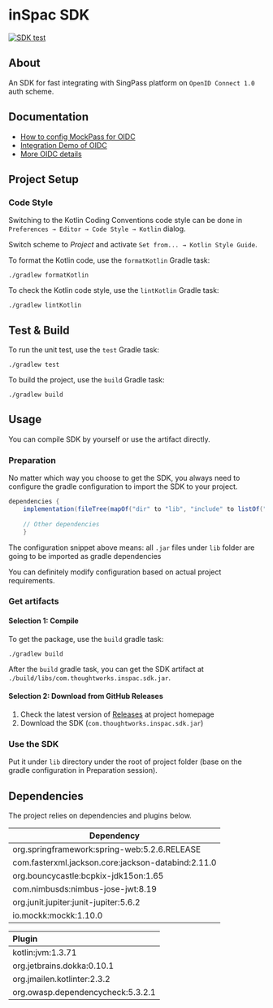 # inSpac SDK

[![SDK test](https://github.com/thoughtworks/inSpac/actions/workflows/sdk-test.yaml/badge.svg)](https://github.com/thoughtworks/inSpac/actions/workflows/sdk-test.yaml)

## About
An SDK for fast integrating with SingPass platform on `OpenID Connect 1.0` auth scheme.

## Documentation

- [How to config MockPass for OIDC](documents/How-To-Config-MockPass-For-OIDC.md)
- [Integration Demo of OIDC](documents/Integration-Demo-Of-OIDC.md)
- [More OIDC details](https://docs.google.com/presentation/d/1JNm5N8vuZvIMBCw3dVIunlKrXK7HhawMI5VDVyMf1cY/edit#slide=id.p1)


## Project Setup

### Code Style

Switching to the Kotlin Coding Conventions code style can be done in `Preferences → Editor → Code Style → Kotlin` dialog. 

Switch scheme to *Project* and activate `Set from... → Kotlin Style Guide`.

To format the Kotlin code, use the `formatKotlin` Gradle task:

```
./gradlew formatKotlin
```

To check the Kotlin code style, use the `lintKotlin` Gradle task:

```
./gradlew lintKotlin
```

## Test & Build

To run the unit test, use the `test` Gradle task:

```
./gradlew test
```

To build the project, use the `build` Gradle task:

```
./gradlew build
```

## Usage

You can compile SDK by yourself or use the artifact directly.

### Preparation
No matter which way you choose to get the SDK, you always need to configure the gradle configuration to import the SDK to your project.

``` groovy
dependencies {
    implementation(fileTree(mapOf("dir" to "lib", "include" to listOf("*.jar"))))
 
    // Other dependencies
    }
```

The configuration snippet above means: all `.jar` files under `lib` folder are going to be imported as gradle dependencies

You can definitely modify configuration based on actual project requirements.

### Get artifacts
#### Selection 1: Compile
To get the package, use the `build` gradle task:

```
./gradlew build
```

After the `build` gradle task, you can get the SDK artifact at `./build/libs/com.thoughtworks.inspac.sdk.jar`.

#### Selection 2: Download from GitHub Releases
1. Check the latest version of [Releases](https://github.com/thoughtworks/inSpac/releases/latest) at project homepage
2. Download the SDK (`com.thoughtworks.inspac.sdk.jar`)

### Use the SDK
Put it under `lib` directory under the root of project folder (base on the gradle configuration in Preparation session).


## Dependencies
The project relies on dependencies and plugins below.

Dependency |
---- |
org.springframework:spring-web:5.2.6.RELEASE |
com.fasterxml.jackson.core:jackson-databind:2.11.0 |
org.bouncycastle:bcpkix-jdk15on:1.65 |
com.nimbusds:nimbus-jose-jwt:8.19 |
org.junit.jupiter:junit-jupiter:5.6.2 |
io.mockk:mockk:1.10.0 |


Plugin |
:---- |
kotlin:jvm:1.3.71 |
org.jetbrains.dokka:0.10.1 |
org.jmailen.kotlinter:2.3.2 |
org.owasp.dependencycheck:5.3.2.1 | 




